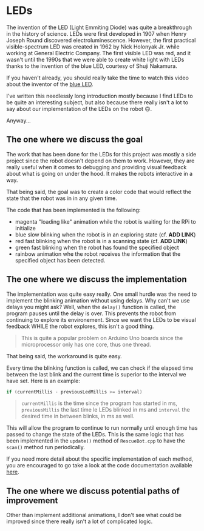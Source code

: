 # LEDs

The invention of the LED (Light Emmiting Diode) was quite a breakthrough in the history of science. LEDs were first developed in 1907 when Henry Joseph Round discovered electroluminescence. However, the first practical visible-spectrum LED was created in 1962 by Nick Holonyak Jr. while working at General Electric Company. The first visible LED was red, and it wasn't until the 1990s that we were able to create white light with LEDs thanks to the invention of the blue LED, courtesy of Shuji Nakamura.

If you haven't already, you should really take the time to watch this video about the inventor of the [blue LED](https://youtu.be/AF8d72mA41M?si=4Z5RsmfHclT4VkNN).

I've written this needlessly long introduction mostly because I find LEDs to be quite an interesting subject, but  also because there really isn't a lot to say about our implementation of the LEDs on the robot 🙃.

Anyway...

## The one where we discuss the goal

The work that has been done for the LEDs for this project was mostly a side project since the robot doesn't depend on them to work. However, they are really useful when it comes to debugging and providing visual feedback about what is going on under the hood. It makes the robots interactive in a way.

That being said, the goal was to create a color code that would reflect the state that the robot was in in any given time.

The code that has been implemented is the following:

 - magenta "loading like" animation while the robot is waiting for the RPi to initialize
 - blue slow blinking when the robot is in an exploring state (cf. **ADD LINK**)
 - red fast blinking when the robot is in a scanning state (cf. **ADD LINK**)
 - green fast blinking when the robot has found the specified object
 - rainbow animation whe the robot receives the information that the specified object has been detected.


## The one where we discuss the implementation

The implementation was quite easy really. One small hurdle was the need to implement the blinking animation without using delays. Why can't we use delays you might ask?
Well, when the `delay()` function is called, the program pauses until the delay is over. This prevents the robot from continuing to explore its environement. Since we want the LEDs to be visual feedback WHILE the robot explores, this isn't a good thing.

> This is quite a popular problem on Arduino Uno boards since the microprocessor only has one core, thus one thread.

That being said, the workaround is quite easy.

Every time the blinking function is called, we can check if the elapsed time between the last blink and the current time is superior to the interval we have set. Here is an example:

```cpp
if (currentMillis - previousLedMillis >= interval)
```

> `currentMillis` is the time since the program has started in ms, `previousMillis` the last time le LEDs blinked in ms and `interval` the desired time in between blinks, in ms as well. 

This will allow the program to continue to run normally until enough time has passed to change the state of the LEDs. This is the same logic that has been implemented in the `update()` method of `RescueBot.cpp` to have the `scan()` method run periodically.

If you need more detail about the specific implementation of each method, you are encouraged to go take a look at the code documentation available [here](). 

## The one where we discuss potential paths of improvement

Other than implement additional animations, I don't see what could be improved since there really isn't a lot of complicated logic. 